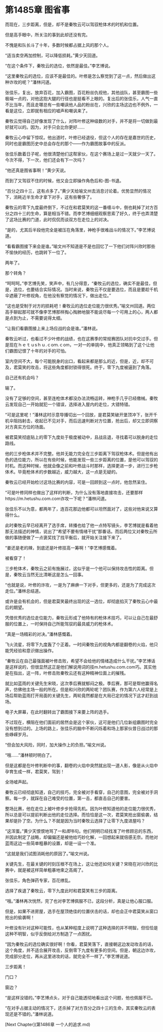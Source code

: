 # 第1485章 图省事

而现在，三步距离，但是，却不是秦牧云可以驾驭枪体术的时机和位置。

但是高手眼中，所关注的事到此却还没有完。

不愧是和队长斗了十年，多数时候都占据上风的那个人。

“适当卖空再加控制，可以降低损耗。”黄少天回道。

“在这个条件下，秦牧云的选位，依然是最佳。”李艺博说。

“这里秦牧云的选位，应该不是最佳的。叶修是怎么察觉到了这一点，然后做出这种诈攻的呢？”潘林问道。

张佳乐，复出，放弃百花，加入霸图，百花粉丝仇视他，其他战队，甚至霸图一些极端一点的，对他这抱大腿的行径也是挺看不上眼的。复出后的张佳乐，人气一直不比当年，而且走哪总有一些嘲讽他人品的粉丝在，兴欣的主场这边也不例外，一看是这位，立即就有相应的嘘声和嘲讽来了。

秦牧云觉得自己好像发现了什么，对阵叶修这种级数的对手，并不是将一切做到最好就可以的。因为，对手只会比你更好……

秦牧云心中留下惊叹。他出道时，叶修已经退役，但这个人的存在是嘉世的历史，同时也是霸图历史中总会存在的那个——作为霸图故事中的反派。

张佳乐数着日子呢，他很清楚他们这帮家伙，在这个赛场上是过一天就少一天了。今次不得，下一次，他们还会有下一次吗？

“他还真是图省事啊！”黄少天说。

而到了又驾驭不住的时候，他又会立即操作角色后和-图-书退。

“百分之四十三，这有点多了。”黄少天给喻文州去消息讨论着。优势显然的情况下，消耗近半生命才拿下对手，这有些奢侈了。

秦牧云的零下九度最终倒下，不过在和君莫笑的这一番缠斗中，倒也耗掉了对方百分之四十三的生命，算是相当不错。而李艺博细细观察思索了好久，终于也弄清楚了这场比赛的门道，此时侃侃而谈双方在走位上的对决。

“是的，尤其后半段他完全是被压在角落里，神枪手很难战斗的情况下。”李艺博说道。

“看看霸图接下来会是谁。”喻文州不知道是不是也回忆了一下他们对阵兴欣时那些不愉快的经历，也跳转下一位了。

两年了。

那个转角？

“呵呵呵。”李艺博先笑，笑声中，有几分得意，“秦牧云的选位，确实不是最佳，但是，选位，也要结合实际情况。当时来说，秦牧云不仅是要选位，而且是要趁千机伞遮蔽了叶修视角，在他没有察觉的情况下，做出走位。”

“这也是受制于对方的损耗吧！秦牧云的选位走位能力很优秀。”喻文州回道。两位高手聊起那可就不像李艺博那样掏心掏肺地狠不能说尽每一个可用上的心，两人都是点到为止，不需要说得太细。

“让我们看霸图接上来上场应战的会是谁。”潘林说。

秦牧云听过，也看过不少叶修的战绩，也在这赛季的常规赛团队对抗中交过手。但是现在ｈｅｔｕsｈｕ.ｃoｍ.ｃom，一对一的单挑中，他真正领略到了这个让他们霸图记恨了十年的对手的可怕。

室内空间不大，每个可能脱身的出口，看起来都是那么的近，但是，近，却不可及，君莫笑的攻击，将这些角度都封锁得很死。终于，零下九度被逼到了角落。

自己还有机会吗？

输了。

没有了足够的空间，甚至连枪体术都没办法流畅运转，神枪手几乎已经缴械。秦牧云发现自己一开始就犯一个错误，选择进入屋内的走位，大错特错。

“可是这里呢！”潘林这时示意导播切出一个回放，是君莫笑破开堡顶冲下，张开千机伞阻挡射击，收起已不见对手，而后迅速判断对方位置，抢出后，却又立即洞察对方真实方位的场面。

被君莫笑彻底贴上的零下九度处于极度被动中，且战且退，寻找着可以脱身的走位路线。

他的三步枪体术并不完整。他并无能力完全在三步距离下驾驭枪体术。但是他有出色的选位能力，所以在有些时候，他能发现一些三步距离的位置，是他可以驾驭的时机。而这种时候，他就会像之前和叶修战斗时那样，选择更进一步，进行三步枪体术。毕竟枪体术的步数越近，威力越大，这一点是无疑的。

秦牧云已经开始检讨这场比赛的内容，可是一回顾到这一点时，他忽然呆住。

“可是叶修同样也做出了这样的判断，为什么没有落地直接攻击，还要那样https://m.hetushu.com.com诈攻一下呢？”潘林问道。

张佳乐不以为意，都两年了，连百花那边他都可以坦然面对了，这些对他来说又算得什么。

此时秦牧云早已经离开了选手席，转播也给了他一点特写镜头，李艺博就是看着他那无法描述的神情，说出了“希望不要有情绪干扰”那番话。而后两位又对秦牧云所做的事随便做了一点褒奖找了找平衡后，就开始关注接下来了。

“姜还是老的辣，到底还是叶修技高一筹啊！”李艺博感慨着。

被看穿了！

三步枪体术，秦牧云之前有施展过，这似乎是一个他可以保持攻击性的距离。但是，秦牧云当然无比清晰这是怎么一回事。

“也就是说，叶修的诈攻，一是为了麻痹一下对手，但更多的，还是为了完成这次走位。”潘林总结道。

或许是会有机会的，但是君莫笑最终出现的这一选位，却彻底掐灭了秦牧云心中最后的期望。

凭借优秀的选位走位能力，秦牧云形成了他特有的枪体术技巧，可以让自己在最舒服的位置上，一时保持自己所能驾驭的最具威力的枪体术。

“真是一场精彩的对决。”潘林感慨着。

飞火流星，将零下九度轰了个正着。一时间秦牧云的视角内都是翻卷的火焰，他只能凭经验和意识做出操作。

“秦牧云在自己最强面被叶修击败，希望不会给他的情绪造成什么干扰。”李艺博话是这样说的，但很显然这正是他们解说用词的技m.hetushu.com.com巧。其实他是在指出，这一阵，叶修击败秦牧云还有这种精神位面上的摧残。

就比如蓝雨的关键先生宋晓，这次季后赛就郁闷之极。季后赛，那可是帮他赢得名声，仿佛他主场一般的所在。但是和兴欣的两轮呢？团队赛，作为第六人经常是上场后帮助蓝雨打开局面的关键先生，两轮竟然都是在大局已定的情况下这才赶到战场。

电子大屏幕，在此时翻转出了霸图接下来要上阵的选手。

不过现在，横阻在他们面前的居然会是这个家伙，这可是他们几位新组霸图时完全没有想到过的。上场的路上，张佳乐的脑中不断闪烁着和场上那家伙昔日战过的那些峥嵘岁月。

“但会加大风险，同时，加大操作上的负担。”喻文州说。

“哦……”潘林顿时明白了。

但是这都是在叶修判断中的事，翻卷的火焰中突然就出现一道人影，像是从火焰中孕育生成一样，君莫笑，驾到！

全场嘘声起。

秦牧云已经彻底知道，自己的技巧，完全被对手看穿，自己的意图，完全被对手洞察。每一步，就踩在自己难受的位置，第一击，都直击自己的要害。

整场比赛，他在走位上被叶修步步抢得先机。因为叶修知道他的走位能力很优秀，所以总是可以提前判断出他的走位选择。而恰恰是这一次，君莫笑抢出窗偷袭，结果却是扑了空。为什么？不就是因为当时秦牧云选择了让零下九度进屋吗？

“这浑蛋。”黄少天恨恨地骂了一和*图*书句。他们明明已经找准了叶修顾忌的东西，并因此制定了战略，却偏偏还是被他给巧妙化解，一回想起来就倍感无奈。而他对蓝雨这边一些简单粗暴的设置，却是一设一个准。

“这就是我们试图消耗他的原因了。”喻文州说。

关键先生，在最关键的时刻压根不在场上，这让他还如何关键？宋晓在对兴欣的比赛中，就是被这样简单粗暴地束之高阁了。

张佳乐，角色弹药专家，百花缭乱。

选择了疾退了秦牧云，零下九度此时和君莫笑有三步的距离。

“哦。”潘林再次恍然，完了也对李艺博佩服不已，这段分析，真是让他心服口服。

但是，如果不进房屋，选手在屋顶绝佳的位置伏击的话，却也会正中君莫笑从窗口抢出的偷袭啊！

叶修没有针对这种可能性，也从某种程度上说明了这种选择的并不明智。但恰恰是这种不明智，似乎反倒给对方制造了一点困扰。

“因为秦牧云的选位确实很好啊！你看，君莫笑落下，直接朝这边发动攻击的话，这个角度，并不适合展开攻击，反倒零下九度有更多的空间。但是，朝这边诈攻，完成部分走位，再从这里进攻的话，就完全不一样了。”李艺博说道。

三步距离！

门口？

窗边？

“是这样没错的。”李艺博点头，对于自己能透彻地看出这个问题，他也佩服不已。

“在对手占据主动的情况下，还杀掉了对方百分之四十三的生命，其实秦牧云的表现还是不错的。”潘林说道。



[Next Chapter](第1486章 一个人的追求.md)